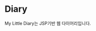 # Diary
My Little Diary는 JSP기반 웹 다이어리입니다.
<!--stackedit_data:
eyJoaXN0b3J5IjpbLTE2NTg5NjY2OTAsMTQ0NzE2MDk3MiwtMT
ExNjk1OTI1NV19
-->
